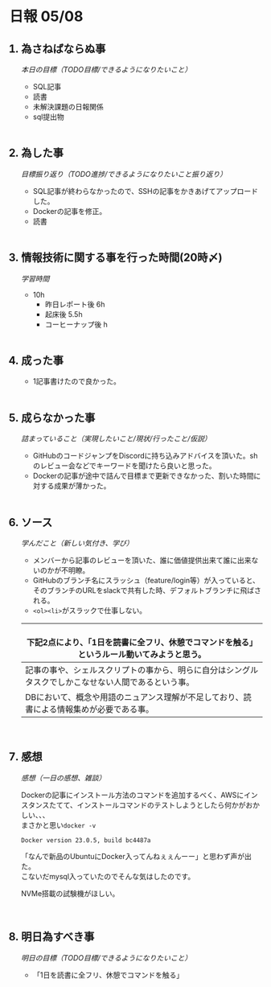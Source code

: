 # 日報 05/08

<ol>

## <li>為さねばならぬ事</li>

*本日の目標（TODO目標/できるようになりたいこと）*

  - SQL記事
  - 読書
  - 未解決課題の日報関係
  - sql提出物 

<br>


## <li>為した事</li>

*目標振り返り（TODO進捗/できるようになりたいこと振り返り）*

  - SQL記事が終わらなかったので、SSHの記事をかきあげてアップロードした。
  - Dockerの記事を修正。
  - 読書

<br>


## <li>情報技術に関する事を行った時間(20時〆)</li>

*学習時間*

  - 10h
    - 昨日レポート後 6h
    - 起床後 5.5h
    - コーヒーナップ後 h

<br>


## <li>成った事</li>

  - 1記事書けたので良かった。

<br>


## <li>成らなかった事</li>

*詰まっていること（実現したいこと/現状/行ったこと/仮説）*

  - GitHubのコードジャンプをDiscordに持ち込みアドバイスを頂いた。shのレビュー会などでキーワードを聞けたら良いと思った。
  - Dockerの記事が途中で詰んで目標まで更新できなかった、割いた時間に対する成果が薄かった。

<br>


## <li>ソース</li>

*学んだこと（新しい気付き、学び）*

  - メンバーから記事のレビューを頂いた、誰に価値提供出来て誰に出来ないのかが不明瞭。
  - GitHubのブランチ名にスラッシュ（feature/login等）が入っていると、そのブランチのURLをslackで共有した時、デフォルトブランチに飛ばされる。
  - `<ol><li>`がスラックで仕事しない。

  |<br>下記2点により、「1日を読書に全フリ、休憩でコマンドを触る」というルール動いてみようと思う。|
  |-|
  |記事の事や、シェルスクリプトの事から、明らに自分はシングルタスクでしかこなせない人間であるという事。|
  |DBにおいて、概念や用語のニュアンス理解が不足しており、読書による情報集めが必要である事。|

<br>


## <li>感想</li>

*感想（一日の感想、雑談）*

  Dockerの記事にインストール方法のコマンドを追加するべく、AWSにインスタンスたてて、インストールコマンドのテストしようとしたら何かがおかしい、、、  
  まさかと思い`docker -v`  
  ```
  Docker version 23.0.5, build bc4487a
  ```

  「なんで新品のUbuntuにDocker入ってんねぇぇんーー」と思わず声が出た。  
  こないだmysql入っていたのでそんな気はしたのです。  

  NVMe搭載の試験機がほしい。

<br>


## <li>明日為すべき事</li>

*明日の目標（TODO目標/できるようになりたいこと）*

  - 「1日を読書に全フリ、休憩でコマンドを触る」



<!-- end -->

<br>

</ol>
